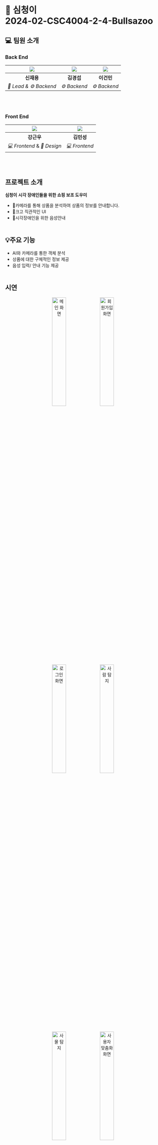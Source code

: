 # 🔎 심청이 <br>**2024-02-CSC4004-2-4-Bullsazoo**<br>


## 💻 팀원 소개
### **Back End**
| ![](frontend/ossp_neverdie_fe/src/assets/images/jeayong.svg) | ![](frontend/ossp_neverdie_fe/src/assets/images/kyeongsub.svg)  | ![](frontend/ossp_neverdie_fe/src/assets/images/keonmin.svg)
| :--------------------------------: | :-----------------------------------: | :---------------------------------------: 
| **신재용**                          | **김경섭**                             | **이건민** |
| *🤴 Lead & ⚙️ Backend*             | *⚙️ Backend*                           | *⚙️ Backend*        

<br><br>
### **Front End**
| ![](frontend/ossp_neverdie_fe/src/assets/images/kenwoo.svg)  | ![](frontend/ossp_neverdie_fe/src/assets/images/minseong.svg)
| :-----------------------------------: | :-----------------------------------: |
| **강근우**                            | **김민성**
| *💻 Frontend*  & *🎨 Design*                       | *💻 Frontend* |

<br><br>
## **프로젝트 소개**
**심청이** 
**시각 장애인들을 위한 쇼핑 보조 도우미**
- 📸카메라를 통해 상품을 분석하여 상품의 정보를 안내합니다.
- 🌟크고 직관적인 UI
- 📢시각장애인을 위한 음성안내
  <br><br>


## 💡**주요 기능**
- AI와 카메라를 통한 객체 분석
- 상품에 대한 구체적인 정보 제공
- 음성 입력/ 안내 기능 제공
<br><br>

## **시연**
<p align="center">
  <img src="Docs/Main page.png" alt="메인 화면" width="30%" />
  <img src="Docs/Sign up.png" alt="회원가입 화면" width="30%" /><br><br>
  <img src="Docs/Login.png" alt="로그인 화면" width="30%" />
  <img src="Docs/Image_detect_human.png" alt="사람 탐지" width="30%" /><br><br>
  <img src="Docs/Image_detect_object.png" alt="사물 탐지" width="30%" />  
  <img src="Docs/Manage.png" alt="사용자 맞춤화 화면" width="30%" /><br><br>
</p>

## **기술 스택**
### **Front END**
---
- React
- HTML / CSS / JavaScipt
- API : TenserFlow.js / OpenCV.js / WEB STT TTS API
### **Back END**
---
- Python (Django Rest Framework)
- YOLO for object detection
- Google STT TTS for speech - text 변환

## **파일 구조**
### **Front END*
src //React 애플리케이션의 메인 폴더로, 프로젝트의 모든 소스 코드가 포함됩니다.<br><br>
 ┣ apis //API 통신 관련 코드가 포함된 폴더입니다.<br><br>
 ┣ assets //프로젝트에서 사용하는 정적 자원을 저장하는 폴더입니다<br><br>
 ┃ ┣ font //프로젝트에 사용되는 폰트를 저장합니다<br><br>
 ┃ ┣ images //이미지 파일을 svg 형식으로 사용합니다<br><br>
 ┣ components //UI 컴포넌트를 저장하는 폴더로, 재사용 가능한 화면 구성 요소를 포함합니다.<br><br>
 ┃ ┣ Camera //물체 인식 기능 관련 컴포넌트<br><br>
 ┃ ┣ LandingPage //랜딩 페이지 관련 컴포넌트<br><br>
 ┃ ┣ Login //로그인 페이지 관련 컴포넌트<br><br>
 ┃ ┣ MyPage //마이 페이지 관련 컴포넌트<br><br>
 ┃ ┗ Signup //회원가입 페이지 관련 컴포넌트<br><br>
 ┣ hooks // React의 커스텀 훅(Custom Hook)을 저장합니다<br><br>
 ┣ pages //각 화면(페이지)별로 구성된 컴포넌트가 포함된 폴더입니다<br><br>
 ┣ styles //글로벌 스타일 또는 테마 설정 파일이 포함됩니다<br><br>
 ┣ App.jsx //루트 컴포넌트 (전역 상태, 라우팅 설정, 전체 레이아웃)<br><br>
 ┣ main.jsx //ReactDOM을 사용해 App.jsx를 HTML에 렌더링<br><br>
 ┗ router.jsx //React Router를 활용한 라우팅 설정 파일<br><br>
 
 

 

## 📝 **가이드 라인**

### **Back End**

물체인식 및 로그인 & 회원가입 테스트 가이드라인 (POSTMAN)
**실행 순서**
1. git clone URL
2. python -m venv .venv(가상환경설정)
3. source .venv/Scripts/activate(가상환경 활성화)
4. cd backend
5. pip install -r requirements.txt(필수 라이브러리 설치)
6. python manage.py runserver
7. postman 설치 (https://www.postman.com/downloads/)
---------------------------------------------------------
로그인 & 회원가입 테스트

POSTMAN 실행
method  POST

회원가입(url) : http://127.0.0.1:8000/user/signup/

로그인(url) : http://127.0.0.1:8000/user/login/

Headers : 
Key : Content-Type
Value : application/json

Body :
raw + JSON

아래 형식으로 저장
{
    "personal_id": "신재용",
    "password": "잘생겼어"
}
SEND 버튼 클릭 및 결과
{
		"알림": "회원가입이 완료되었습니다. 이름 : 신재용, 개인ID : 잘생겼어"
}
로그인도 과정은 똑같습니다.
---------------------------------------------------------
물체인식 테스트

backend/media/uploads 경로에 이미지 저장

POSTMAN 실행
method : post
urls: http://127.0.0.1:8000/analyze/detect/

Headers 
Key : Content-type
Value : application/json

Body 
raw + JSON
아래 형식으로 저장
{
    "image_name : test.jpt",(저장한 이미지 파일 이름)
    "user_id": "1" (사용자의 고유 id (default = 1))
}

결과 예시
{
    "status": "success",
    "message": "Image processed and objects saved successfully.",
    "detected_objects": [
        "스프라이트"
    ],
    "processed_image_path": "C:\\Users\\Administrator\\Desktop\\newssss\\2024-02-CSC4004-2-4-Bullsazoo\\backend\\media\\uploads\\please.jpg"
}
여기서 processed_image_path는 로컬 환경의 경로
---------------------------------------------------------

<br><br>
### **Front end**
**실행 순서**
1. git clone URL
2. cd frontend
3. cd ossp_neverdie_fe 
4. npm i
5. npm run dev

